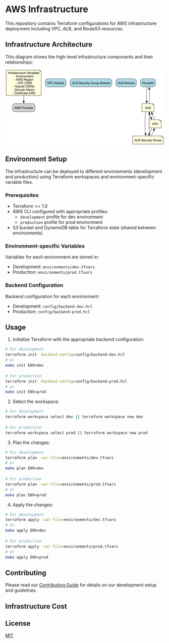 # AWS Infrastructure

This repository contains Terraform configurations for AWS infrastructure deployment including VPC, ALB, and Route53 resources.

## Infrastructure Architecture

This diagram shows the high-level infrastructure components and their relationships:

![Infrastructure Diagram](docs/simplified-graph.png)

## Environment Setup

The infrastructure can be deployed to different environments (development and production) using Terraform workspaces and environment-specific variable files.

### Prerequisites

- Terraform >= 1.0
- AWS CLI configured with appropriate profiles:
  - `development` profile for dev environment
  - `production` profile for prod environment
- S3 bucket and DynamoDB table for Terraform state (shared between environments)

### Environment-specific Variables
Variables for each environment are stored in:
- Development: `environments/dev.tfvars`
- Production: `environments/prod.tfvars`

### Backend Configuration
Backend configuration for each environment:
- Development: `config/backend-dev.hcl`
- Production: `config/backend-prod.hcl`

## Usage

1. Initialize Terraform with the appropriate backend configuration:
```bash
# For development
terraform init -backend-config=config/backend-dev.hcl
# or
make init ENV=dev

# For production
terraform init -backend-config=config/backend-prod.hcl
# or
make init ENV=prod
```

2. Select the workspace:
```bash
# For development
terraform workspace select dev || terraform workspace new dev

# For production
terraform workspace select prod || terraform workspace new prod
```

3. Plan the changes:
```bash
# For development
terraform plan -var-file=environments/dev.tfvars
# or
make plan ENV=dev

# For production
terraform plan -var-file=environments/prod.tfvars
# or
make plan ENV=prod
```

4. Apply the changes:
```bash
# For development
terraform apply -var-file=environments/dev.tfvars
# or
make apply ENV=dev

# For production
terraform apply -var-file=environments/prod.tfvars
# or
make apply ENV=prod
```

## Contributing

Please read our [Contributing Guide](CONTRIBUTING.md) for details on our development setup and guidelines.

<!-- BEGIN_TF_DOCS -->
<!-- END_TF_DOCS -->

## Infrastructure Cost

<!-- BEGIN_COST -->
<!-- END_COST -->

## License

[MIT](LICENSE)
